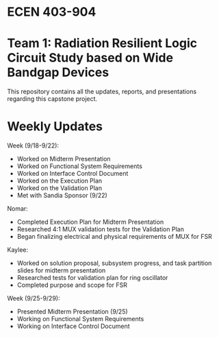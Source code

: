# ECEN 403-904
# Team 1: Radiation Resilient Logic Circuit Study based on Wide Bandgap Devices

This repository contains all the updates, reports, and presentations regarding this capstone project.

# Weekly Updates
Week (9/18-9/22): 
- Worked on Midterm Presentation
- Worked on Functional System Requirements
- Worked on Interface Control Document
- Worked on the Execution Plan
- Worked on the Validation Plan
- Met with Sandia Sponsor (9/22)

Nomar:
- Completed Execution Plan for Midterm Presentation
- Researched 4:1 MUX validation tests for the Validation Plan
- Began finalizing electrical and physical requirements of MUX for FSR

Kaylee:
- Worked on solution proposal, subsystem progress, and task partition slides for midterm presentation
- Researched tests for validation plan for ring oscillator
- Completed purpose and scope for FSR

Week (9/25-9/29):
- Presented Midterm Presentation (9/25)
- Working on Functional System Requirements
- Working on Interface Control Document
